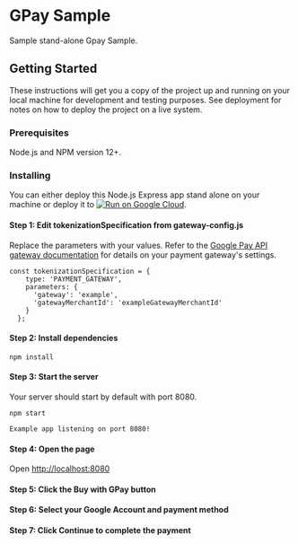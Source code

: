 # GPay Sample

Sample stand-alone Gpay Sample.

## Getting Started

These instructions will get you a copy of the project up and running on your local machine for development and testing purposes. See deployment for notes on how to deploy the project on a live system.

### Prerequisites

Node.js and NPM version 12+.

### Installing

You can either deploy this Node.js Express app stand alone on your machine or deploy it to [![Run on Google Cloud](https://deploy.cloud.run/button.svg)](https://deploy.cloud.run).

#### Step 1: Edit tokenizationSpecification from gateway-config.js

Replace the parameters with your values. Refer to the [Google Pay API gateway documentation](https://developers.google.com/pay/api/web/reference/request-objects#gateway) for details on your payment gateway's settings.

```
const tokenizationSpecification = {
    type: 'PAYMENT_GATEWAY',
    parameters: {
      'gateway': 'example',
      'gatewayMerchantId': 'exampleGatewayMerchantId'
    }
  };
```

#### Step 2: Install dependencies

```
npm install
```

#### Step 3: Start the server

Your server should start by default with port 8080.

```
npm start

Example app listening on port 8080!
```

#### Step 4: Open the page

Open [http://localhost:8080](http://localhost:8080)

#### Step 5: Click the Buy with GPay button

#### Step 6: Select your Google Account and payment method

#### Step 7: Click Continue to complete the payment